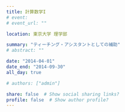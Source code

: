 ```yaml
---
title: 計算数学I
# event: 
# event_url: ""

location: 東京大学 理学部

summary: "ティーチング・アシスタントとしての補助"
# abstract: ""

date: "2014-04-01"
date_end: "2014-09-30"
all_day: true

# authors: ["admin"]

share: false  # Show social sharing links?
profile: false  # Show author profile?
---
```

